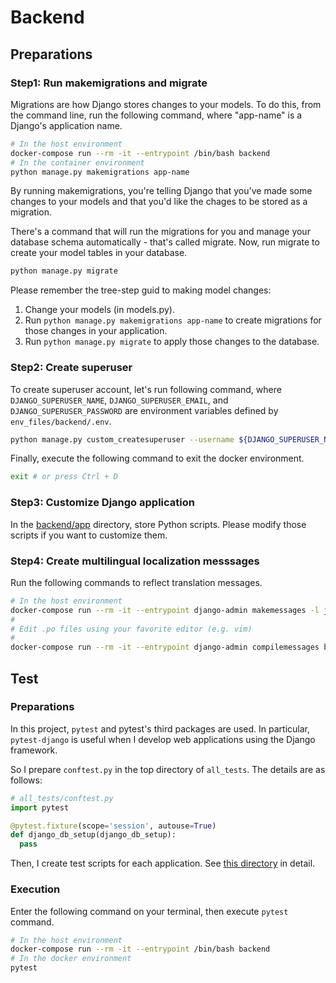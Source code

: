 # Backend
## Preparations
### Step1: Run makemigrations and migrate
Migrations are how Django stores changes to your models.
To do this, from the command line, run the following command, where "app-name" is a Django's application name.

```bash
# In the host environment
docker-compose run --rm -it --entrypoint /bin/bash backend
# In the container environment
python manage.py makemigrations app-name
```

By running makemigrations, you're telling Django that you've made some changes to your models and that you'd like the chages to be stored as a migration.

There's a command that will run the migrations for you and manage your database schema automatically - that's called migrate. Now, run migrate to create your model tables in your database.

```bash
python manage.py migrate
```

Please remember the tree-step guid to making model changes:

1. Change your models (in models.py).
1. Run `python manage.py makemigrations app-name` to create migrations for those changes in your application.
1. Run `python manage.py migrate` to apply those changes to the database.

### Step2: Create superuser
To create superuser account, let's run following command, where `DJANGO_SUPERUSER_NAME`, `DJANGO_SUPERUSER_EMAIL`, and `DJANGO_SUPERUSER_PASSWORD` are environment variables defined by `env_files/backend/.env`.

```bash
python manage.py custom_createsuperuser --username ${DJANGO_SUPERUSER_NAME} --email ${DJANGO_SUPERUSER_EMAIL} --password ${DJANGO_SUPERUSER_PASSWORD}
```

Finally, execute the following command to exit the docker environment.

```bash
exit # or press Ctrl + D
```

### Step3: Customize Django application
In the [backend/app](./app) directory, store Python scripts. Please modify those scripts if you want to customize them.

### Step4: Create multilingual localization messsages
Run the following commands to reflect translation messages.

```bash
# In the host environment
docker-compose run --rm -it --entrypoint django-admin makemessages -l ja backend
#
# Edit .po files using your favorite editor (e.g. vim)
#
docker-compose run --rm -it --entrypoint django-admin compilemessages backend
```

## Test
### Preparations
In this project, `pytest` and pytest's third packages are used. In particular, `pytest-django` is useful when I develop web applications using the Django framework.

So I prepare `conftest.py` in the top directory of `all_tests`. The details are as follows:

```python
# all_tests/conftest.py
import pytest

@pytest.fixture(scope='session', autouse=True)
def django_db_setup(django_db_setup):
  pass
```

Then, I create test scripts for each application. See [this directory](./app/all_tests) in detail.

### Execution
Enter the following command on your terminal, then execute `pytest` command.

```bash
# In the host environment
docker-compose run --rm -it --entrypoint /bin/bash backend
# In the docker environment
pytest
```